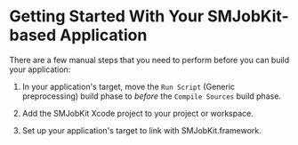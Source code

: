 Getting Started With Your SMJobKit-based Application
====================================================

There are a few manual steps that you need to perform before you can build your application:

1. In your application's target, move the `Run Script` (Generic preprocessing) build phase to
   _before_ the `Compile Sources` build phase.

2. Add the SMJobKit Xcode project to your project or workspace.

3. Set up your application's target to link with SMJobKit.framework.
